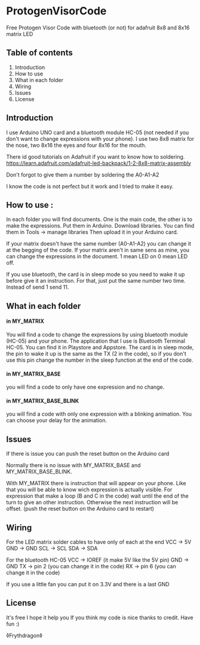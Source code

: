 # ProtogenVisorCode
Free Protogen Visor Code with bluetooth (or not) for adafruit 8x8 and 8x16 matrix LED


## Table of contents
1. Introduction
2. How to use
3. What in each folder
4. Wiring
5. Issues
6. License


## Introduction
I use Arduino UNO card and a bluetooth module HC-05 (not needed if you don't want to change expressions with your phone).
I use two 8x8 matrix for the nose, two 8x16  the eyes and four 8x16 for the mouth.

There id good tutorials on Adafruit if you want to know how to soldering.
https://learn.adafruit.com/adafruit-led-backpack/1-2-8x8-matrix-assembly

Don't forgot to give them a number by soldering the A0-A1-A2

I know the code is not perfect but it work and I tried to make it easy.


## How to use :
In each folder you will find documents. One is the main code, the other is to make the expressions.
Put them in Arduino.
Download libraries. You can find them in Tools -> manage libraries
Then upload it in your Arduino card.

If your matrix doesn't have the same number (A0-A1-A2) you can change it at the begging of the code.
If your matrix aren't in same sens as mine, you can change the expressions in the document. 1 mean LED on 0 mean LED off.

If you use bluetooth, the card is in sleep mode so you need to wake it up before give it an instruction. For that, just put the same number two time. Instead of send 1 send 11.


## What in each folder

#### in MY_MATRIX 
You will find a code to change the expressions by using bluetooth module (HC-05) and your phone.
The application that I use is Bluetooth Terminal HC-05. You can find it in Playstore and Appstore.
The card is in sleep mode, the pin to wake it up is the same as the TX (2 in the code), so if you don't use this pin change the number in the sleep function at the end of the code.

#### in MY_MATRIX_BASE 
you will find a code to only have one expression and no change.

#### in MY_MATRIX_BASE_BLINK
you will find a code with only one expression with a blinking animation. You can choose your delay for the animation.


## Issues
If there is issue you can push the reset button on the Arduino card

Normally there is no issue with MY_MATRIX_BASE and MY_MATRIX_BASE_BLINK.

With MY_MATRIX there is instruction that will appear on your phone. Like that you will be able to know wich expression is actually visible.
For expression that make a loop (B and C in the code) wait until the end of the turn to give an other instruction. Otherwise the next instruction will be offset. (push the reset button on the Arduino card to restart)


## Wiring
For the LED matrix solder cables to have only of each at the end
VCC -> 5V
GND -> GND
SCL -> SCL
SDA -> SDA

For the bluetooth HC-05
VCC -> IOREF (it make 5V like the 5V pin)
GND -> GND
TX -> pin 2 (you can change it in the code)
RX -> pin 6 (you can change it in the code)

If you use a little fan you can put it on 3.3V and there is a last GND


## License
It's free
I hope it help you
If you think my code is nice thanks to credit.
Have fun :)


◊Frythdragon◊